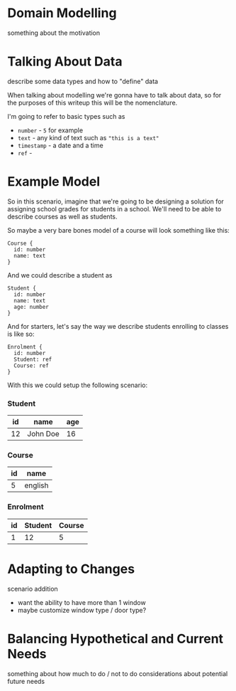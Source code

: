 # Domain Modelling

something about the motivation

# Talking About Data

describe some data types and how to "define" data

When talking about modelling we're gonna have to talk about data, so for the purposes of this writeup this will be the nomenclature.

I'm going to refer to basic types such as 

- `number` - `5` for example
- `text` - any kind of text such as `"this is a text"`
- `timestamp` - a date and a time
- `ref` - 

# Example Model

So in this scenario, imagine that we're going to be designing a solution for assigning school grades for students in a school.
We'll need to be able to describe courses as well as students.

So maybe a very bare bones model of a course will look something like this:
```gql
Course {
  id: number
  name: text
}
```

And we could describe a student as
```gql
Student {
  id: number
  name: text
  age: number
}
```

And for starters, let's say the way we describe students enrolling to classes is like so:
```gql
Enrolment {
  id: number
  Student: ref
  Course: ref
}
```

With this we could setup the following scenario:

### Student
|id|name|age|
|-|-|-|
|12|John Doe|16|

### Course
|id|name|
|-|-|
|5|english|

### Enrolment
|id|Student|Course|
|-|-|-|
|1|12|5|

# Adapting to Changes

scenario addition
- want the ability to have more than 1 window
- maybe customize window type / door type?

# Balancing Hypothetical and Current Needs

something about how much to do / not to do considerations about potential future needs
